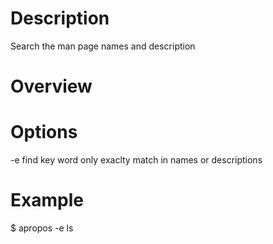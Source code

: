 # Description
Search the man page names and description

# Overview

# Options
-e
    find key word only exaclty match in names or descriptions
    

# Example
$ apropos -e ls
    
